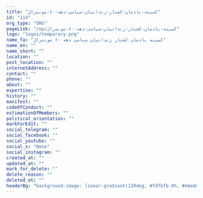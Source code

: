 ```yaml
---
title: "کمیته-یادمان-کشتار-زندانیان-سیاسی-دهه-۶۰-مونترال"
id: "114"
org_type: "ORG"
pageLink: "/op/کمیته-یادمان-کشتار-زندانیان-سیاسی-دهه-۶۰-مونترال"
logo: "logos/temporary.png"
name_fa: "کمیته یادمان کشتار زندانیان سیاسی دهه ۶۰ مونترال"
name_en: ""
name_short: ""
location: ""
post_location: ""
internetAddress: ""
contact: ""
phone: ""
about: ""
expertise: ""
history: ""
manifest: ""
codeOfConduct: ""
estimationOfMembers: ""
political_orientation: ""
markForEdit: ""
social_telegram: ""
social_facebook: ""
social_youtube: ""
social_x: "None"
social_instagram: ""
created_at: ""
updated_at: ""
mark_for_delete: ""
delete_reason: ""
deleted_at: ""
headerBg: "background-image: linear-gradient(120deg, #fdfbfb 0%, #ebedee 100%);"
---
```


